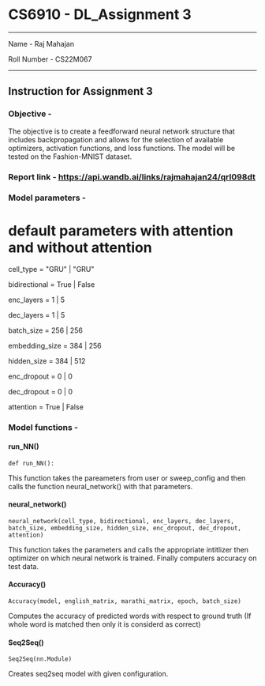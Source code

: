 # CS6910 - DL_Assignment 3
***
Name -  Raj Mahajan 


Roll Number -  CS22M067
***

## Instruction for Assignment 3

### Objective -

The objective is to create a feedforward neural network structure that includes backpropagation and allows for the selection of available optimizers, activation functions, and loss functions. The model will be tested on the Fashion-MNIST dataset.

### Report link -  https://api.wandb.ai/links/rajmahajan24/qrl098dt

### Model parameters - 
# default parameters with attention and without attention
cell_type = "GRU" | "GRU"

bidirectional = True | False

enc_layers = 1 | 5

dec_layers = 1 | 5

batch_size = 256 | 256

embedding_size = 384 | 256

hidden_size = 384 | 512
 
enc_dropout = 0 | 0

dec_dropout = 0 | 0

attention = True | False


### Model functions -

#### run_NN()
```
def run_NN():
```
This function takes the pareameters from user or sweep_config and then calls the function neural_network() with that parameters.

#### neural_network()
```
neural_network(cell_type, bidirectional, enc_layers, dec_layers, batch_size, embedding_size, hidden_size, enc_dropout, dec_dropout, attention)
```
This function takes the parameters and calls the appropriate intitlizer then optimizer on which neural network is trained. Finally computers accuracy on test data. 

#### Accuracy()
```
Accuracy(model, english_matrix, marathi_matrix, epoch, batch_size)
```
Computes the accuracy of predicted words with respect to ground truth (If whole word is matched then only it is considerd as correct)


#### Seq2Seq()
```
Seq2Seq(nn.Module)
```
Creates seq2seq model with given configuration.
